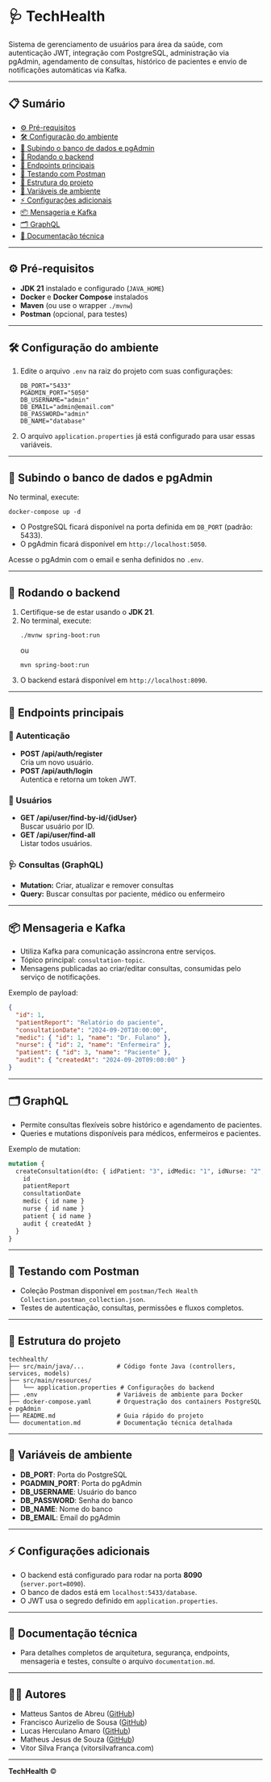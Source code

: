 # 🩺 TechHealth

Sistema de gerenciamento de usuários para área da saúde, com autenticação JWT, integração com PostgreSQL, administração via pgAdmin, agendamento de consultas, histórico de pacientes e envio de notificações automáticas via Kafka.

---

## 📋 Sumário

- [⚙️ Pré-requisitos](#️-pré-requisitos)
- [🛠️ Configuração do ambiente](#️-configuração-do-ambiente)
- [🐳 Subindo o banco de dados e pgAdmin](#-subindo-o-banco-de-dados-e-pgadmin)
- [🚀 Rodando o backend](#-rodando-o-backend)
- [🔗 Endpoints principais](#-endpoints-principais)
- [🧪 Testando com Postman](#-testando-com-postman)
- [📁 Estrutura do projeto](#-estrutura-do-projeto)
- [🔑 Variáveis de ambiente](#-variáveis-de-ambiente)
- [⚡ Configurações adicionais](#-configurações-adicionais)
- [📦 Mensageria e Kafka](#-mensageria-e-kafka)
- [🗂️ GraphQL](#-graphql)
- [📄 Documentação técnica](#-documentação-técnica)

---

## ⚙️ Pré-requisitos

- **JDK 21** instalado e configurado (`JAVA_HOME`)
- **Docker** e **Docker Compose** instalados
- **Maven** (ou use o wrapper `./mvnw`)
- **Postman** (opcional, para testes)

---

## 🛠️ Configuração do ambiente

1. Edite o arquivo `.env` na raiz do projeto com suas configurações:
    ```properties
    DB_PORT="5433"
    PGADMIN_PORT="5050"
    DB_USERNAME="admin"
    DB_EMAIL="admin@email.com"
    DB_PASSWORD="admin"
    DB_NAME="database"
    ```

2. O arquivo `application.properties` já está configurado para usar essas variáveis.

---

## 🐳 Subindo o banco de dados e pgAdmin

No terminal, execute:
```shell
docker-compose up -d
```

- O PostgreSQL ficará disponível na porta definida em `DB_PORT` (padrão: 5433).
- O pgAdmin ficará disponível em `http://localhost:5050`.

Acesse o pgAdmin com o email e senha definidos no `.env`.

---

## 🚀 Rodando o backend

1. Certifique-se de estar usando o **JDK 21**.
2. No terminal, execute:
    ```shell
    ./mvnw spring-boot:run
    ```
    ou
    ```shell
    mvn spring-boot:run
    ```
3. O backend estará disponível em `http://localhost:8090`.

---

## 🔗 Endpoints principais

### 🔐 Autenticação

- **POST /api/auth/register**  
  Cria um novo usuário.
- **POST /api/auth/login**  
  Autentica e retorna um token JWT.

### 👤 Usuários

- **GET /api/user/find-by-id/{idUser}**  
  Buscar usuário por ID.
- **GET /api/user/find-all**  
  Listar todos usuários.

### 🩺 Consultas (GraphQL)

- **Mutation:** Criar, atualizar e remover consultas
- **Query:** Buscar consultas por paciente, médico ou enfermeiro

---

## 📦 Mensageria e Kafka

- Utiliza Kafka para comunicação assíncrona entre serviços.
- Tópico principal: `consultation-topic`.
- Mensagens publicadas ao criar/editar consultas, consumidas pelo serviço de notificações.

Exemplo de payload:
```json
{
  "id": 1,
  "patientReport": "Relatório do paciente",
  "consultationDate": "2024-09-20T10:00:00",
  "medic": { "id": 1, "name": "Dr. Fulano" },
  "nurse": { "id": 2, "name": "Enfermeira" },
  "patient": { "id": 3, "name": "Paciente" },
  "audit": { "createdAt": "2024-09-20T09:00:00" }
}
```

---

## 🗂️ GraphQL

- Permite consultas flexíveis sobre histórico e agendamento de pacientes.
- Queries e mutations disponíveis para médicos, enfermeiros e pacientes.

Exemplo de mutation:
```graphql
mutation {
  createConsultation(dto: { idPatient: "3", idMedic: "1", idNurse: "2", patientReport: "Relatório", consultationDate: "2024-09-20T10:00:00" }) {
    id
    patientReport
    consultationDate
    medic { id name }
    nurse { id name }
    patient { id name }
    audit { createdAt }
  }
}
```

---

## 🧪 Testando com Postman

- Coleção Postman disponível em `postman/Tech Health Collection.postman_collection.json`.
- Testes de autenticação, consultas, permissões e fluxos completos.

---

## 📁 Estrutura do projeto

```
techhealth/
├── src/main/java/...         # Código fonte Java (controllers, services, models)
├── src/main/resources/
│   └── application.properties # Configurações do backend
├── .env                      # Variáveis de ambiente para Docker
├── docker-compose.yaml       # Orquestração dos containers PostgreSQL e pgAdmin
├── README.md                 # Guia rápido do projeto
└── documentation.md          # Documentação técnica detalhada
```

---

## 🔑 Variáveis de ambiente

- **DB_PORT**: Porta do PostgreSQL
- **PGADMIN_PORT**: Porta do pgAdmin
- **DB_USERNAME**: Usuário do banco
- **DB_PASSWORD**: Senha do banco
- **DB_NAME**: Nome do banco
- **DB_EMAIL**: Email do pgAdmin

---

## ⚡ Configurações adicionais

- O backend está configurado para rodar na porta **8090** (`server.port=8090`).
- O banco de dados está em `localhost:5433/database`.
- O JWT usa o segredo definido em `application.properties`.

---

## 📄 Documentação técnica

- Para detalhes completos de arquitetura, segurança, endpoints, mensageria e testes, consulte o arquivo `documentation.md`.

---

## 👨‍💻 Autores

- Matteus Santos de Abreu ([GitHub](https://github.com/Nexusf1re))
- Francisco Aurizelio de Sousa ([GitHub](https://github.com/faurizel))
- Lucas Herculano Amaro ([GitHub](https://github.com/LucasHerculanoAmaro))
- Matheus Jesus de Souza ([GitHub](https://github.com/offteuz))
- Vitor Silva França (vitorsilvafranca.com)

---

**TechHealth** ©